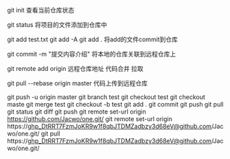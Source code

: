 git init
查看当前仓库状态

git status
将项目的文件添加到仓库中

git add test.txt
git add -A
git add .
将add的文件commit到仓库

git commit -m "提交内容介绍"
将本地的仓库关联到远程仓库上

git remote add origin 远程仓库地址
代码合并 拉取

git pull --rebase origin master
代码上传到远程仓库

git push -u origin master
git branch test
git checkout test
git checkout maste
git merge test
git checkout -b test
git add .
git commit 
git push
git pull
git status
git diff
git push
git remote set-url origin https://github.com/Jacwo/one.git/
git remote set-url origin https://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@github.com/Jacwo/one.git/
git pull https://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@github.com/Jacwo/one.git/



